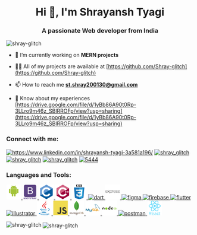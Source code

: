 <h1 align="center">Hi 👋, I'm Shrayansh Tyagi</h1>
<h3 align="center">A passionate Web developer from India</h3>

<p align="left"> <img src="https://komarev.com/ghpvc/?username=shray-glitch&label=Profile%20views&color=0e75b6&style=flat" alt="shray-glitch" /> </p>

- 🔭 I’m currently working on **MERN projects**

- 👨‍💻 All of my projects are available at [https://github.com/Shray-glitch](https://github.com/Shray-glitch)

- 📫 How to reach me **st.shray200130@gmail.com**

- 📄 Know about my experiences [https://drive.google.com/file/d/1yBb86A90t0Rp-3LLro9m46z_SBlRROFp/view?usp=sharing](https://drive.google.com/file/d/1yBb86A90t0Rp-3LLro9m46z_SBlRROFp/view?usp=sharing)

<h3 align="left">Connect with me:</h3>
<p align="left">
<a href="https://linkedin.com/in/https://www.linkedin.com/in/shrayansh-tyagi-3a581a196/" target="blank"><img align="center" src="https://raw.githubusercontent.com/rahuldkjain/github-profile-readme-generator/master/src/images/icons/Social/linked-in-alt.svg" alt="https://www.linkedin.com/in/shrayansh-tyagi-3a581a196/" height="30" width="40" /></a>
<a href="https://www.codechef.com/users/shray_glitch" target="blank"><img align="center" src="https://cdn.jsdelivr.net/npm/simple-icons@3.1.0/icons/codechef.svg" alt="shray_glitch" height="30" width="40" /></a>
<a href="https://codeforces.com/profile/shray_glitch" target="blank"><img align="center" src="https://cdn.jsdelivr.net/npm/simple-icons@3.0.1/icons/codeforces.svg" alt="shray_glitch" height="30" width="40" /></a>
<a href="https://www.leetcode.com/shray_glitch" target="blank"><img align="center" src="https://raw.githubusercontent.com/rahuldkjain/github-profile-readme-generator/master/src/images/icons/Social/leet-code.svg" alt="shray_glitch" height="30" width="40" /></a>
<a href="https://discord.gg/5444" target="blank"><img align="center" src="https://raw.githubusercontent.com/rahuldkjain/github-profile-readme-generator/master/src/images/icons/Social/discord.svg" alt="5444" height="30" width="40" /></a>
</p>

<h3 align="left">Languages and Tools:</h3>
<p align="left"> <a href="https://developer.android.com" target="_blank"> <img src="https://raw.githubusercontent.com/devicons/devicon/master/icons/android/android-original-wordmark.svg" alt="android" width="40" height="40"/> </a> <a href="https://getbootstrap.com" target="_blank"> <img src="https://raw.githubusercontent.com/devicons/devicon/master/icons/bootstrap/bootstrap-plain-wordmark.svg" alt="bootstrap" width="40" height="40"/> </a> <a href="https://www.cprogramming.com/" target="_blank"> <img src="https://raw.githubusercontent.com/devicons/devicon/master/icons/c/c-original.svg" alt="c" width="40" height="40"/> </a> <a href="https://www.w3schools.com/cpp/" target="_blank"> <img src="https://raw.githubusercontent.com/devicons/devicon/master/icons/cplusplus/cplusplus-original.svg" alt="cplusplus" width="40" height="40"/> </a> <a href="https://www.w3schools.com/css/" target="_blank"> <img src="https://raw.githubusercontent.com/devicons/devicon/master/icons/css3/css3-original-wordmark.svg" alt="css3" width="40" height="40"/> </a> <a href="https://dart.dev" target="_blank"> <img src="https://www.vectorlogo.zone/logos/dartlang/dartlang-icon.svg" alt="dart" width="40" height="40"/> </a> <a href="https://expressjs.com" target="_blank"> <img src="https://raw.githubusercontent.com/devicons/devicon/master/icons/express/express-original-wordmark.svg" alt="express" width="40" height="40"/> </a> <a href="https://www.figma.com/" target="_blank"> <img src="https://www.vectorlogo.zone/logos/figma/figma-icon.svg" alt="figma" width="40" height="40"/> </a> <a href="https://firebase.google.com/" target="_blank"> <img src="https://www.vectorlogo.zone/logos/firebase/firebase-icon.svg" alt="firebase" width="40" height="40"/> </a> <a href="https://flutter.dev" target="_blank"> <img src="https://www.vectorlogo.zone/logos/flutterio/flutterio-icon.svg" alt="flutter" width="40" height="40"/> </a> <a href="https://www.adobe.com/in/products/illustrator.html" target="_blank"> <img src="https://www.vectorlogo.zone/logos/adobe_illustrator/adobe_illustrator-icon.svg" alt="illustrator" width="40" height="40"/> </a> <a href="https://www.java.com" target="_blank"> <img src="https://raw.githubusercontent.com/devicons/devicon/master/icons/java/java-original.svg" alt="java" width="40" height="40"/> </a> <a href="https://developer.mozilla.org/en-US/docs/Web/JavaScript" target="_blank"> <img src="https://raw.githubusercontent.com/devicons/devicon/master/icons/javascript/javascript-original.svg" alt="javascript" width="40" height="40"/> </a> <a href="https://www.mongodb.com/" target="_blank"> <img src="https://raw.githubusercontent.com/devicons/devicon/master/icons/mongodb/mongodb-original-wordmark.svg" alt="mongodb" width="40" height="40"/> </a> <a href="https://www.mysql.com/" target="_blank"> <img src="https://raw.githubusercontent.com/devicons/devicon/master/icons/mysql/mysql-original-wordmark.svg" alt="mysql" width="40" height="40"/> </a> <a href="https://nodejs.org" target="_blank"> <img src="https://raw.githubusercontent.com/devicons/devicon/master/icons/nodejs/nodejs-original-wordmark.svg" alt="nodejs" width="40" height="40"/> </a> <a href="https://postman.com" target="_blank"> <img src="https://www.vectorlogo.zone/logos/getpostman/getpostman-icon.svg" alt="postman" width="40" height="40"/> </a> <a href="https://reactjs.org/" target="_blank"> <img src="https://raw.githubusercontent.com/devicons/devicon/master/icons/react/react-original-wordmark.svg" alt="react" width="40" height="40"/> </a> </p>

<p><img align="left" src="https://github-readme-stats.vercel.app/api/top-langs?username=shray-glitch&show_icons=true&locale=en&layout=compact" alt="shray-glitch" /></p>

<p>&nbsp;<img align="center" src="https://github-readme-stats.vercel.app/api?username=shray-glitch&show_icons=true&locale=en" alt="shray-glitch" /></p>
